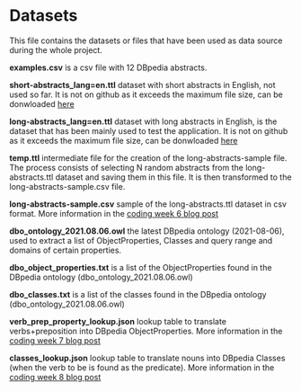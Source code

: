 # Datasets
This file contains the datasets or files that have been used as data source during the whole project.

**examples.csv** is a csv file with 12 DBpedia abstracts.

**short-abstracts_lang=en.ttl** dataset with short abstracts in English, not used so far. It is not on github as it exceeds the maximum file size, can be donwloaded [here](https://databus.dbpedia.org/vehnem/text/short-abstracts/2021.05.01)

**long-abstracts_lang=en.ttl** dataset with long abstracts in English, is the dataset that has been mainly used to test the application. It is not on github as it exceeds the maximum file size, can be donwloaded [here](https://databus.dbpedia.org/vehnem/text/long-abstracts/2021.05.01)

**temp.ttl** intermediate file for the creation of the long-abstracts-sample file. The process consists of selecting N random abstracts from the long-abstracts.ttl dataset and saving them in this file. It is then transformed to the long-abstracts-sample.csv file.

**long-abstracts-sample.csv** sample of the long-abstracts.ttl dataset in csv format. More information in the [coding week 6 blog post](https://fcabla.github.io/DBpedia-abstracts-to-RDF/coding-week6)

**dbo_ontology_2021.08.06.owl** the latest DBpedia ontology (2021-08-06), used to extract a list of ObjectProperties, Classes and query range and domains of certain properties.

**dbo_object_properties.txt** is a list of the ObjectProperties found in the DBpedia ontology (dbo_ontology_2021.08.06.owl)

**dbo_classes.txt** is a list of the classes found in the DBpedia ontology (dbo_ontology_2021.08.06.owl)

**verb_prep_property_lookup.json** lookup table to translate verbs+preposition into DBpedia ObjectProperties. More information in the [coding week 7 blog post](https://fcabla.github.io/DBpedia-abstracts-to-RDF/coding-week6)

**classes_lookup.json** lookup table to translate nouns into DBpedia Classes (when the verb to be is found as the predicate). More information in the [coding week 8 blog post](https://fcabla.github.io/DBpedia-abstracts-to-RDF/coding-week8)


